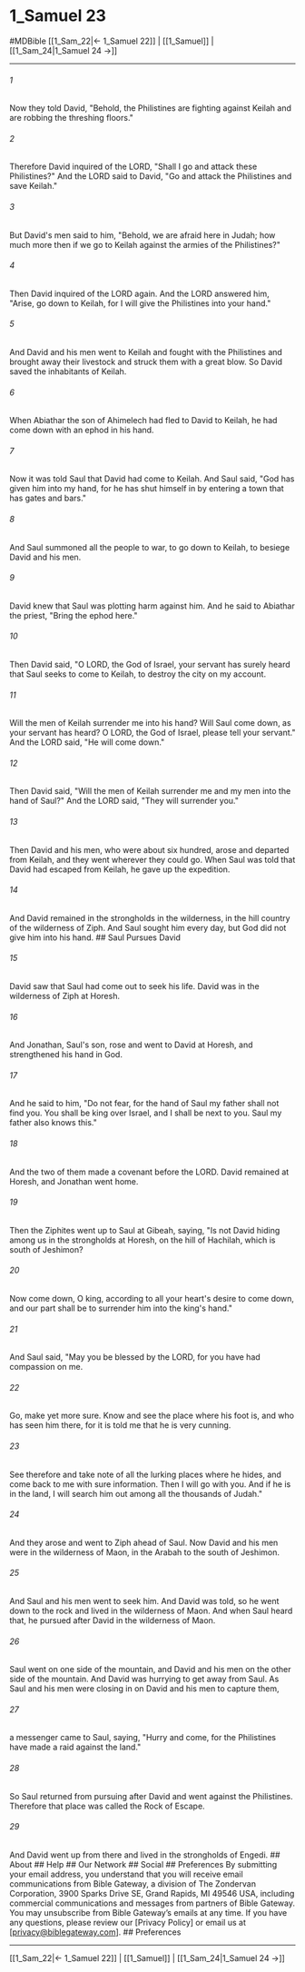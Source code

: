 # 1_Samuel 23
#MDBible
[[1_Sam_22|← 1_Samuel 22]] | [[1_Samuel]] | [[1_Sam_24|1_Samuel 24 →]]

***


###### 1 
Now they told David, "Behold, the Philistines are fighting against Keilah and are robbing the threshing floors." 

###### 2 
Therefore David inquired of the LORD, "Shall I go and attack these Philistines?" And the LORD said to David, "Go and attack the Philistines and save Keilah." 

###### 3 
But David's men said to him, "Behold, we are afraid here in Judah; how much more then if we go to Keilah against the armies of the Philistines?" 

###### 4 
Then David inquired of the LORD again. And the LORD answered him, "Arise, go down to Keilah, for I will give the Philistines into your hand." 

###### 5 
And David and his men went to Keilah and fought with the Philistines and brought away their livestock and struck them with a great blow. So David saved the inhabitants of Keilah. 

###### 6 
When Abiathar the son of Ahimelech had fled to David to Keilah, he had come down with an ephod in his hand. 

###### 7 
Now it was told Saul that David had come to Keilah. And Saul said, "God has given him into my hand, for he has shut himself in by entering a town that has gates and bars." 

###### 8 
And Saul summoned all the people to war, to go down to Keilah, to besiege David and his men. 

###### 9 
David knew that Saul was plotting harm against him. And he said to Abiathar the priest, "Bring the ephod here." 

###### 10 
Then David said, "O LORD, the God of Israel, your servant has surely heard that Saul seeks to come to Keilah, to destroy the city on my account. 

###### 11 
Will the men of Keilah surrender me into his hand? Will Saul come down, as your servant has heard? O LORD, the God of Israel, please tell your servant." And the LORD said, "He will come down." 

###### 12 
Then David said, "Will the men of Keilah surrender me and my men into the hand of Saul?" And the LORD said, "They will surrender you." 

###### 13 
Then David and his men, who were about six hundred, arose and departed from Keilah, and they went wherever they could go. When Saul was told that David had escaped from Keilah, he gave up the expedition. 

###### 14 
And David remained in the strongholds in the wilderness, in the hill country of the wilderness of Ziph. And Saul sought him every day, but God did not give him into his hand. ## Saul Pursues David 

###### 15 
David saw that Saul had come out to seek his life. David was in the wilderness of Ziph at Horesh. 

###### 16 
And Jonathan, Saul's son, rose and went to David at Horesh, and strengthened his hand in God. 

###### 17 
And he said to him, "Do not fear, for the hand of Saul my father shall not find you. You shall be king over Israel, and I shall be next to you. Saul my father also knows this." 

###### 18 
And the two of them made a covenant before the LORD. David remained at Horesh, and Jonathan went home. 

###### 19 
Then the Ziphites went up to Saul at Gibeah, saying, "Is not David hiding among us in the strongholds at Horesh, on the hill of Hachilah, which is south of Jeshimon? 

###### 20 
Now come down, O king, according to all your heart's desire to come down, and our part shall be to surrender him into the king's hand." 

###### 21 
And Saul said, "May you be blessed by the LORD, for you have had compassion on me. 

###### 22 
Go, make yet more sure. Know and see the place where his foot is, and who has seen him there, for it is told me that he is very cunning. 

###### 23 
See therefore and take note of all the lurking places where he hides, and come back to me with sure information. Then I will go with you. And if he is in the land, I will search him out among all the thousands of Judah." 

###### 24 
And they arose and went to Ziph ahead of Saul. Now David and his men were in the wilderness of Maon, in the Arabah to the south of Jeshimon. 

###### 25 
And Saul and his men went to seek him. And David was told, so he went down to the rock and lived in the wilderness of Maon. And when Saul heard that, he pursued after David in the wilderness of Maon. 

###### 26 
Saul went on one side of the mountain, and David and his men on the other side of the mountain. And David was hurrying to get away from Saul. As Saul and his men were closing in on David and his men to capture them, 

###### 27 
a messenger came to Saul, saying, "Hurry and come, for the Philistines have made a raid against the land." 

###### 28 
So Saul returned from pursuing after David and went against the Philistines. Therefore that place was called the Rock of Escape. 

###### 29 
And David went up from there and lived in the strongholds of Engedi. ## About ## Help ## Our Network ## Social ## Preferences By submitting your email address, you understand that you will receive email communications from Bible Gateway, a division of The Zondervan Corporation, 3900 Sparks Drive SE, Grand Rapids, MI 49546 USA, including commercial communications and messages from partners of Bible Gateway. You may unsubscribe from Bible Gateway&rsquo;s emails at any time. If you have any questions, please review our [Privacy Policy] or email us at [privacy@biblegateway.com]. ## Preferences

***

[[1_Sam_22|← 1_Samuel 22]] | [[1_Samuel]] | [[1_Sam_24|1_Samuel 24 →]]
